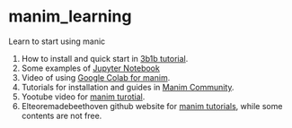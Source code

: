 # manim_learning
Learn to start using manic

1. How to install and quick start in [3b1b tutorial](https://3b1b.github.io/manim/getting_started/configuration.html).
2. Some examples of [Jupyter Notebook](https://hub-binder.mybinder.ovh/user/manimcommunity-jupyter_examples-5j9oqr4w/notebooks/First%20Steps%20with%20Manim.ipynb)
3. Video of using [Google Colab for manim](https://www.youtube.com/watch?v=Fp4sEdnXPpA).
4. Tutorials for installation and guides in [Manim Community](https://docs.manim.community/en/stable/installation/macos.html).
5. Yootube video for [manim turotial](https://www.youtube.com/watch?v=rUsUrbWb2D4).
6. Elteoremadebeethoven github website for [manim tutorials](https://github.com/Elteoremadebeethoven), while some contents are not free.
